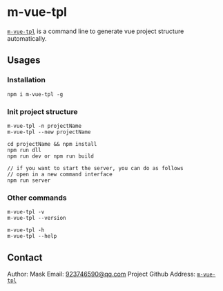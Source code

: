 # m-vue-tpl
[`m-vue-tpl`](https://github.com/qzcmask/m-vue-tpl) is a command line to generate vue project structure automatically.

## Usages

### Installation

```
npm i m-vue-tpl -g
```

### Init project structure

```
m-vue-tpl -n projectName
m-vue-tpl --new projectName

cd projectName && npm install
npm run dll
npm run dev or npm run build

// if you want to start the server, you can do as follows
// open in a new command interface
npm run server
```

### Other commands

```
m-vue-tpl -v
m-vue-tpl --version

m-vue-tpl -h
m-vue-tpl --help
```

## Contact

Author: Mask
Email: 923746590@qq.com
Project Github Address: [`m-vue-tpl`](https://github.com/qzcmask/m-vue-tpl)